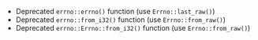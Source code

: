 - Deprecated `errno::errno()` function (use `Errno::last_raw()`)
- Deprecated `errno::from_i32()` function (use `Errno::from_raw()`)
- Deprecated `errno::Errno::from_i32()` function (use `Errno::from_raw()`)
